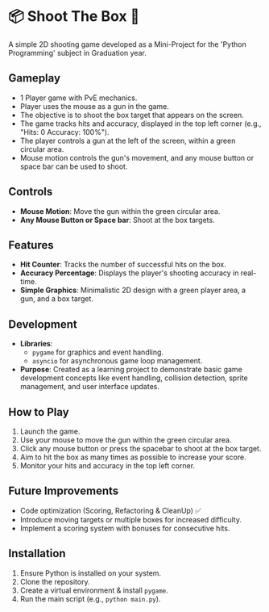 
# 📦 Shoot The Box 🔫

A simple 2D shooting game developed as a Mini-Project for the 'Python Programming' subject in Graduation year.

## Gameplay

- 1 Player game with PvE mechanics.
- Player uses the mouse as a gun in the game.
- The objective is to shoot the box target that appears on the screen.
- The game tracks hits and accuracy, displayed in the top left corner (e.g., "Hits: 0 Accuracy: 100%").
- The player controls a gun at the left of the screen, within a green circular area.
- Mouse motion controls the gun's movement, and any mouse button or space bar can be used to shoot.

## Controls

- **Mouse Motion**: Move the gun within the green circular area.
- **Any Mouse Button or Space bar**: Shoot at the box targets.

## Features

- **Hit Counter**: Tracks the number of successful hits on the box.
- **Accuracy Percentage**: Displays the player's shooting accuracy in real-time.
- **Simple Graphics**: Minimalistic 2D design with a green player area, a gun, and a box target.

## Development

- **Libraries**:  
    - `pygame` for graphics and event handling.
    - `asyncio` for asynchronous game loop management.
- **Purpose**: Created as a learning project to demonstrate basic game development concepts like event handling, collision detection, sprite management, and user interface updates.

## How to Play

1. Launch the game.
2. Use your mouse to move the gun within the green circular area.
3. Click any mouse button or press the spacebar to shoot at the box target.
4. Aim to hit the box as many times as possible to increase your score.
5. Monitor your hits and accuracy in the top left corner.

## Future Improvements

- Code optimization (Scoring, Refactoring & CleanUp) ✅
- Introduce moving targets or multiple boxes for increased difficulty.
- Implement a scoring system with bonuses for consecutive hits.

## Installation

1. Ensure Python is installed on your system.
2. Clone the repository.
3. Create a virtual environment & install `pygame`.
4. Run the main script (e.g., `python main.py`).